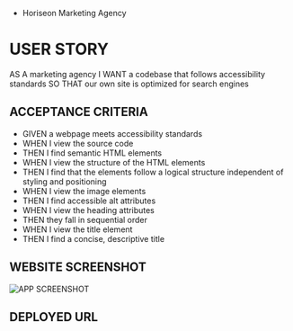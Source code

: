 * Horiseon Marketing Agency

# USER STORY
AS A marketing agency
I WANT a codebase that follows accessibility standards
SO THAT our own site is optimized for search engines

## ACCEPTANCE CRITERIA
* GIVEN a webpage meets accessibility standards
* WHEN I view the source code
* THEN I find semantic HTML elements
* WHEN I view the structure of the HTML elements
* THEN I find that the elements follow a logical structure independent of styling and positioning
* WHEN I view the image elements
* THEN I find accessible alt attributes
* WHEN I view the heading attributes
* THEN they fall in sequential order
* WHEN I view the title element
* THEN I find a concise, descriptive title

## 

## WEBSITE SCREENSHOT
![APP SCREENSHOT](./Develop/assets/images/Horiseon%20Website.png)

## DEPLOYED URL